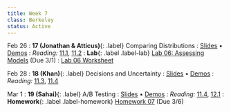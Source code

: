 ```yaml
---
title: Week 7
class: Berkeley
status: Active
---
```


Feb 26
: **17 (Jonathan & Atticus)**{: .label} Comparing Distributions
   : [Slides](https://docs.google.com/presentation/d/1U5YvqlIwFofyChI8vVEO_zpV7OpPhAKi9AAk_xb_15A/edit?usp=sharing) &#8226; [Demos](https://data8.datahub.berkeley.edu/hub/user-redirect/git-pull?repo=https%3A%2F%2Fgithub.com%2Fdata-8%2Fmaterials-sp24&urlpath=tree%2Fmaterials-sp24%2Flec%2Flec17%2Flec17.ipynb)
: *Reading:* [11.1](https://inferentialthinking.com/chapters/11/1/Assessing_a_Model.html), [11.2](https://inferentialthinking.com/chapters/11/2/Multiple_Categories.html)
: **Lab**{: .label .label-lab} [Lab 06: Assessing Models](https://data8.datahub.berkeley.edu/hub/user-redirect/git-pull?repo=https%3A%2F%2Fgithub.com%2Fdata-8%2Fmaterials-sp24&urlpath=tree%2Fmaterials-sp24%2Flab%2Flab06%2Flab06.ipynb) (Due 3/1)
   : [Lab 06 Worksheet](https://drive.google.com/file/d/1VoWHbSn7asUMqZ48mVYeQ3-7OiN2V2Es/view?usp=sharing)

Feb 28
: **18 (Khan)**{: .label} Decisions and Uncertainty
   : [Slides](https://docs.google.com/presentation/d/1dVe-Zkt9YsDRk3YD-uM31xh2Mts4h8SP5obfUkzIFVM/edit?usp=sharing) &#8226; [Demos](https://data8.datahub.berkeley.edu/hub/user-redirect/git-pull?repo=https%3A%2F%2Fgithub.com%2Fdata-8%2Fmaterials-sp24&urlpath=tree%2Fmaterials-sp24%2Flec%2Flec18%2Flec18_modified.ipynb)
: *Reading:* [11.3](https://inferentialthinking.com/chapters/11/3/Decisions_and_Uncertainty.html), [11.4](https://inferentialthinking.com/chapters/11/4/Error_Probabilities.html)

Mar 1
: **19 (Sahai)**{: .label} A/B Testing
   : [Slides](https://docs.google.com/presentation/d/1HZNgop4GkllHvgGxFeYmcydBXX8Sl7ek9RKPo22cC6c/edit#slide=id.g610d9f86d0_0_5) &#8226; [Demos](
https://data8.datahub.berkeley.edu/hub/user-redirect/git-pull?repo=https%3A%2F%2Fgithub.com%2Fdata-8%2Fmaterials-sp24&urlpath=tree%2Fmaterials-sp24%2Flec%2Flec19%2Flec19.ipynb)
: *Reading:* [11.4](https://inferentialthinking.com/chapters/11/4/Error_Probabilities.html), [12.1](https://inferentialthinking.com/chapters/12/1/AB_Testing.html)
: **Homework**{: .label .label-homework} [Homework 07](https://data8.datahub.berkeley.edu/hub/user-redirect/git-pull?repo=https%3A%2F%2Fgithub.com%2Fdata-8%2Fmaterials-sp24&urlpath=tree%2Fmaterials-sp24%2Fhw%2Fhw07%2Fhw07.ipynb) (Due 3/6)
